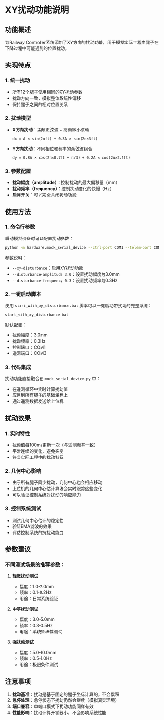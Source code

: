# XY扰动功能说明

## 功能概述
为Railway Controller系统添加了XY方向的扰动功能，用于模拟实际工程中腿子在下降过程中可能遇到的位置扰动。

## 实现特点

### 1. 统一扰动
- 所有12个腿子使用相同的XY扰动参数
- 扰动方向一致，模拟整体系统性偏移
- 保持腿子之间的相对位置关系

### 2. 扰动模型
- **X方向扰动**：主频正弦波 + 高频微小波动
  ```
  dx = A × sin(2πft) + 0.3A × sin(2π×3ft)
  ```
- **Y方向扰动**：不同相位和频率的余弦波组合
  ```
  dy = 0.8A × cos(2π×0.7ft + π/3) + 0.2A × cos(2π×2.5ft)
  ```

### 3. 参数配置
- **扰动幅度（amplitude）**：控制扰动的最大偏移量（mm）
- **扰动频率（frequency）**：控制扰动变化的快慢（Hz）
- **启用开关**：可以完全关闭扰动功能

## 使用方法

### 1. 命令行参数
启动模拟设备时可以配置扰动参数：
```bash
python -m hardware.mock_serial_device --ctrl-port COM1 --telem-port COM3 --xy-disturbance --disturbance-amplitude 3.0 --disturbance-frequency 0.3
```

参数说明：
- `--xy-disturbance`：启用XY扰动功能
- `--disturbance-amplitude 3.0`：设置扰动幅度为3.0mm
- `--disturbance-frequency 0.3`：设置扰动频率为0.3Hz

### 2. 一键启动脚本
使用 `start_with_xy_disturbance.bat` 脚本可以一键启动带扰动的完整系统：
```
start_with_xy_disturbance.bat
```

默认配置：
- 扰动幅度：3.0mm
- 扰动频率：0.3Hz
- 控制端口：COM1
- 遥测端口：COM3

### 3. 代码集成
扰动功能直接融合在 `mock_serial_device.py` 中：
- 在遥测循环中实时计算扰动值
- 应用到所有腿子的基础坐标上
- 通过遥测数据发送给上位机

## 扰动效果

### 1. 实时特性
- 扰动值每100ms更新一次（与遥测频率一致）
- 平滑连续的变化，避免突变
- 符合实际工程中的扰动特征

### 2. 几何中心影响
- 由于所有腿子同步扰动，几何中心也会相应移动
- 上位机的几何中心估计算法会实时跟踪这些变化
- 可以验证控制系统对扰动的响应能力

### 3. 控制系统测试
- 测试几何中心估计的稳定性
- 验证EMA滤波的效果
- 评估控制系统的抗扰动能力

## 参数建议

### 不同测试场景的推荐参数：

1. **轻微扰动测试**
   - 幅度：1.0-2.0mm
   - 频率：0.1-0.2Hz
   - 用途：日常系统验证

2. **中等扰动测试**
   - 幅度：3.0-5.0mm
   - 频率：0.3-0.5Hz
   - 用途：系统鲁棒性测试

3. **强扰动测试**
   - 幅度：5.0-10.0mm
   - 频率：0.5-1.0Hz
   - 用途：极限条件测试

## 注意事项

1. **扰动基准**：扰动是基于固定的腿子坐标计算的，不会累积
2. **急停处理**：急停状态下扰动仍然会继续（模拟真实环境）
3. **端口兼容**：单端口模式下扰动功能同样有效
4. **性能影响**：扰动计算开销很小，不会影响系统性能
